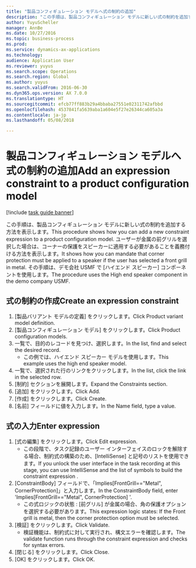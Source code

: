 ```yaml
--- 
title: "製品コンフィギュレーション モデルへ式の制約の追加"
description: "この手順は、製品コンフィギュレーション モデルに新しい式の制約を追加する方法を表示します。"
author: YuyuScheller
manager: AnnBe
ms.date: 10/27/2016
ms.topic: business-process
ms.prod: 
ms.service: dynamics-ax-applications
ms.technology: 
audience: Application User
ms.reviewer: yuyus
ms.search.scope: Operations
ms.search.region: Global
ms.author: yuyus
ms.search.validFrom: 2016-06-30
ms.dyn365.ops.version: AX 7.0.0
ms.translationtype: HT
ms.sourcegitcommit: efcb77ff883b29a4bbaba27551e02311742afbbd
ms.openlocfilehash: 4537841fa5639aba1a604e5f27e26344ca605a3a
ms.contentlocale: ja-jp
ms.lasthandoff: 05/08/2018

---
```

# <a name="add-an-expression-constraint-to-a-product-configuration-model"></a><span data-ttu-id="0e986-103">製品コンフィギュレーション モデルへ式の制約の追加</span><span class="sxs-lookup"><span data-stu-id="0e986-103">Add an expression constraint to a product configuration model</span></span>

[!include [task guide banner](../../includes/task-guide-banner.md)]

<span data-ttu-id="0e986-104">この手順は、製品コンフィギュレーション モデルに新しい式の制約を追加する方法を表示します。</span><span class="sxs-lookup"><span data-stu-id="0e986-104">This procedure shows how you can add a new constraint expression to a product configuration model.</span></span> <span data-ttu-id="0e986-105">ユーザーが金属の前グリルを選択した場合は、コーナーの保護をスピーカーに適用する必要があることを義務付ける方法を表示します。</span><span class="sxs-lookup"><span data-stu-id="0e986-105">It shows how you can mandate that corner protection must be applied to a speaker if the user has selected a front grill in metal.</span></span> <span data-ttu-id="0e986-106">その手順は、デモ会社 USMF で [ハイエンド スピーカー] コンポーネントを使用します。</span><span class="sxs-lookup"><span data-stu-id="0e986-106">The procedure uses the High end speaker component in the demo company USMF.</span></span>


## <a name="create-an-expression-constraint"></a><span data-ttu-id="0e986-107">式の制約の作成</span><span class="sxs-lookup"><span data-stu-id="0e986-107">Create an expression constraint</span></span>
1. <span data-ttu-id="0e986-108">[製品バリアント モデルの定義] をクリックします。</span><span class="sxs-lookup"><span data-stu-id="0e986-108">Click Product variant model definition.</span></span>
2. <span data-ttu-id="0e986-109">[製品コンフィギュレーション モデル] をクリックします。</span><span class="sxs-lookup"><span data-stu-id="0e986-109">Click Product configuration models.</span></span>
3. <span data-ttu-id="0e986-110">一覧で、目的のレコードを見つけ、選択します。</span><span class="sxs-lookup"><span data-stu-id="0e986-110">In the list, find and select the desired record.</span></span>
    * <span data-ttu-id="0e986-111">この例では、ハイエンド スピーカー モデルを使用します。</span><span class="sxs-lookup"><span data-stu-id="0e986-111">This example uses the high end speaker model.</span></span>  
4. <span data-ttu-id="0e986-112">一覧で、選択された行のリンクをクリックします。</span><span class="sxs-lookup"><span data-stu-id="0e986-112">In the list, click the link in the selected row.</span></span>
5. <span data-ttu-id="0e986-113">[制約] セクションを展開します。</span><span class="sxs-lookup"><span data-stu-id="0e986-113">Expand the Constraints section.</span></span>
6. <span data-ttu-id="0e986-114">[追加] をクリックします。</span><span class="sxs-lookup"><span data-stu-id="0e986-114">Click Add.</span></span>
7. <span data-ttu-id="0e986-115">[作成] をクリックします。</span><span class="sxs-lookup"><span data-stu-id="0e986-115">Click Create.</span></span>
8. <span data-ttu-id="0e986-116">[名前] フィールドに値を入力します。</span><span class="sxs-lookup"><span data-stu-id="0e986-116">In the Name field, type a value.</span></span>

## <a name="enter-expression"></a><span data-ttu-id="0e986-117">式の入力</span><span class="sxs-lookup"><span data-stu-id="0e986-117">Enter expression</span></span>
1. <span data-ttu-id="0e986-118">[式の編集] をクリックします。</span><span class="sxs-lookup"><span data-stu-id="0e986-118">Click Edit expression.</span></span>
    * <span data-ttu-id="0e986-119">この段階で、タスク記録のユーザー インターフェイスのロックを解除する場合、制約式の構築のため、[IntelliSense] と記号のリストを使用できます。</span><span class="sxs-lookup"><span data-stu-id="0e986-119">If you unlock the user interface in the task recording at this stage, you can use IntelliSense and the list of symbols to build the constraint expression .</span></span>  
2. <span data-ttu-id="0e986-120">[ConstraintBody] フィールドで、「Implies[FrontGrill=="Metal", CornerProtection]」と入力します。</span><span class="sxs-lookup"><span data-stu-id="0e986-120">In the ConstraintBody field, enter 'Implies[FrontGrill=="Metal", CornerProtection] '.</span></span>
    * <span data-ttu-id="0e986-121">この式ロジックの状態 : [前グリル] が金属の場合、角の保護オプションを選択する必要があります。</span><span class="sxs-lookup"><span data-stu-id="0e986-121">This expression logic states: If the Front grill is  metal, then the corner protection option must be selected.</span></span>  
3. <span data-ttu-id="0e986-122">[検証] をクリックします。</span><span class="sxs-lookup"><span data-stu-id="0e986-122">Click Validate.</span></span>
    * <span data-ttu-id="0e986-123">検証機能は、制約式に対して実行され、構文エラーを確認します。</span><span class="sxs-lookup"><span data-stu-id="0e986-123">The validate function runs through the constraint expression and checks for syntax errors.</span></span>  
4. <span data-ttu-id="0e986-124">[閉じる] をクリックします。</span><span class="sxs-lookup"><span data-stu-id="0e986-124">Click Close.</span></span>
5. <span data-ttu-id="0e986-125">[OK] をクリックします。</span><span class="sxs-lookup"><span data-stu-id="0e986-125">Click OK.</span></span>


